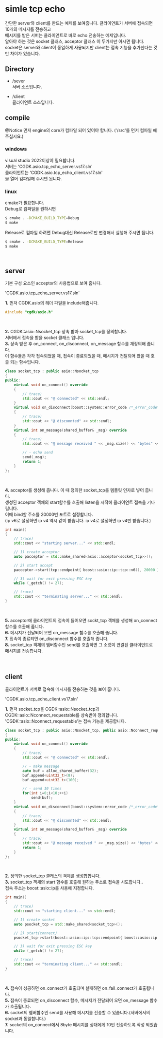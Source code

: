 # simle tcp echo
간단한 server와 client를 만드는 예제를 보여줍니다.
클라이언트가 서버에 접속되면 10개의 메시지를 전송하고 <br>
메시지를 받은 서버는 클라이언트로 바로 echo 전송하는 예제입니다.<br>
알아야 하는 것은 socket 클래스, acceptor 클래스 이 두가지만 아시면 됩니다.
socket은 server와 client이 동일하게 사용되지만 client는 접속 기능을 추가한다는 것만 차이가 있습니다.

## Directory

- /sever<br>
서버 소스입니다.

- /client<br>
클라이언트 소스입니다.

## compile
@Notice 먼저 engine의 core가 컴파일 되어 있어야 합니다. ('/src'를 먼저 컴파일 해주십시요.)<br>

### windows
visual studio 2022이상이 필요합니다.<br>
서버는 'CGDK.asio.tcp_echo_server.vs17.sln'<br>
클라이언트는 'CGDK.asio.tcp_echo_client.vs17.sln'<br>
을 열어 컴파일해 주시면 됩니다.<br>

### linux
cmake가 필요합니다.<br>
Debug로 컴파일을 원하시면<br>
```bash
$ cmake . -DCMAKE_BUILD_TYPE=Debug
$ make
```
Release로 컴파일 하려면  Debug대신 Release로만 변경해서 실행해 주시면 됩니다.<br>
```bash
$ cmake . -DCMAKE_BUILD_TYPE=Release
$ make
```
<br>

## server
기본 구성 요소인 acceptor의 사용법으로 보여 줍니다.<br>

'CGDK.asio.tcp_echo_server.vs17.sln'<br>

__1.__ 먼저 CGDK.asio의 헤더 파일을 include해줍니다.<br>

```c++
#include "cgdk/asio.h"
```
<br>

__2.__ CGDK::asio::Nsocket_tcp 상속 받아 socket_tcp를 정의합니다.<br>
서버에서 접속을 받을 socket 클래스 입니다. <br>
__3.__ 상속 받은 후 on_connect, on_disconnect, on_message 함수를 재정의해 줍니다.<br>
이 함수들은 각각 접속되었을 때, 접속이 종료되었을 때, 메시지가 전달되어 왔을 때 호출 되는 함수입니다.

```c++
class socket_tcp : public asio::Nsocket_tcp
{
public:
	virtual void on_connect() override
	{
		// trace)
		std::cout << "@ connected" << std::endl;
	}
	virtual void on_disconnect(boost::system::error_code /*_error_code*/) noexcept override
	{
		// trace)
		std::cout << "@ disconnted" << std::endl;
	}
	virtual int on_message(shared_buffer& _msg) override
	{
		// trace)
		std::cout << "@ message received " << _msg.size() << "bytes" << std::endl;

		// - echo send
		send(_msg);
		return 1;
	}
};
```
<br>

__4.__ acceptor를 생성해 좁니다. 이 때 정의한 socket_tcp를 템플릿 인자로 넣어 줍니다.<br>
생성된 acceptor 객체의 start함수를 호출해 listen을 시작헤 클라이언트 접속을 기다립니다.<br>
이때 bind할 주소를 20000번 포트로 설정합니다.<br>
(ip v6로 설정하면 ip v4 역시 같이 받습니다. ip v4로 설정하면 ip v4만 받습니다.)

```c++
int main()
{
	// trace)
	std::cout << "starting server..." << std::endl;

	// 1) create acceptor
	auto pacceptor = std::make_shared<asio::acceptor<socket_tcp>>();

	// 2) start accept
	pacceptor->start(tcp::endpoint{ boost::asio::ip::tcp::v6(), 20000 });

	// 3) wait for exit pressing ESC key
	while (_getch() != 27);

	// trace)
	std::cout << "terminating server..." << std::endl;
}
```
<br>

__5.__ acceptor에 클라이언트의 접속이 들어오면 sockt_tcp 객체를 생성해 on_connect 함수를 호출해 줍니다.<br>
__6.__ 메시지가 전달되어 오면 on_message 함수를 호출해 줍니다.<br>
__7.__ 접속이 종료되면 on_disconnect 함수를 호출해 줍니다.<br>
__8.__ socket_tcp 객체의 멤버함수인 send를 호출하면 그 소켓이 연결된 클라이언트로 메시지를 전송합니다.<br>
<br>
<br>

## client<br>

클라이언트가 서버로 접속해 메시지를 전송하는 것을 보여 줍니다.<br>

'CGDK.asio.tcp_echo_client.vs17.sln'<br>

__1.__ 먼저 socket_tcp을 CGDK::asio::Nsocket_tcp과 CGDK::asio::Nconnect_requestable를 상속받아 정의합니다.<br>
   'CGDK::asio::Nconnect_requestable'는 접속 기능을 제공합니다.<br>

```c++
class socket_tcp : public asio::Nsocket_tcp, public asio::Nconnect_requestable
{
public:
	virtual void on_connect() override
	{
		// trace)
		std::cout << "@ connected" << std::endl;

		// - make message 
		auto buf = alloc_shared_buffer(32);
		buf.append<uint32_t>(8);
		buf.append<uint32_t>(100);

		// - send 10 times
		for(int i=0;i<10;++i)
			send(buf);
	}
	virtual void on_disconnect(boost::system::error_code /*_error_code*/) noexcept override
	{
		// trace)
		std::cout << "@ disconnted" << std::endl;
	}
	virtual int on_message(shared_buffer& _msg) override
	{
		// trace)
		std::cout << "@ message received " << _msg.size() << "bytes" << std::endl;
		return 1;
	}
};
```
<br>

__2.__ 정의한 socket_tcp 클래스의 객체를 생성합합니다.<br>
__3.__ socket_tcp 객체의 start 함수를 호출해 원하는 주소로 접속을 시도합니다..<br>
   접속 주소는 boost::asio::ip를 사용해 지정합니다.<br>

```c++
int main()
{
	// trace)
	std::cout << "starting client..." << std::endl;

	// 1) create socket
	auto psocket_tcp = std::make_shared<socket_tcp>();

	// 2) start(connect)
	psocket_tcp->start(boost::asio::ip::tcp::endpoint{ boost::asio::ip::address_v4::loopback(), 20000 });

	// 3) wait for exit pressing ESC key
	while (_getch() != 27);

	// trace)
	std::cout << "terminating client..." << std::endl;
}
```

<br>

__4.__ 접속이 성공하면 on_connect가 호출되며 실패하면 on_fail_connect가 호출됩니다.<br>
__5.__ 접속이 종료되면 on_disconnect 함수, 메시지가 전달되어 오면 on_message 함수가 호출됩니다.<br>
__6.__ socket의 멤버함수인 send를 사용해 메시지를 전송할 수 있습니다.(서버에서의 socket과 동일합니다.)<br>
__7.__ socket의 on_connect에서 8byte 메시지를 상대에게 10번 전송하도록 작성 되었습니다.<br>
